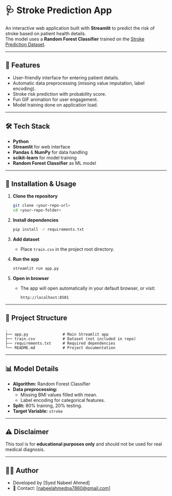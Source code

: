 # 🩺 Stroke Prediction App

An interactive web application built with **Streamlit** to predict the risk of stroke based on patient health details.  
The model uses a **Random Forest Classifier** trained on the [Stroke Prediction Dataset](https://www.kaggle.com/fedesoriano/stroke-prediction-dataset).

---

## 📌 Features
- User-friendly interface for entering patient details.
- Automatic data preprocessing (missing value imputation, label encoding).
- Stroke risk prediction with probability score.
- Fun GIF animation for user engagement.
- Model training done on application load.

---

## 🛠 Tech Stack
- **Python**
- **Streamlit** for web interface
- **Pandas** & **NumPy** for data handling
- **scikit-learn** for model training
- **Random Forest Classifier** as ML model

---

## 🚀 Installation & Usage
1. **Clone the repository**
   ```bash
   git clone <your-repo-url>
   cd <your-repo-folder>
   ```

2. **Install dependencies**
   ```bash
   pip install -r requirements.txt
   ```

3. **Add dataset**
   - Place `train.csv` in the project root directory.

4. **Run the app**
   ```bash
   streamlit run app.py
   ```

5. **Open in browser**
   - The app will open automatically in your default browser, or visit:
     ```
     http://localhost:8501
     ```

---

## 📂 Project Structure
```
.
├── app.py               # Main Streamlit app
├── train.csv            # Dataset (not included in repo)
├── requirements.txt     # Required dependencies
└── README.md            # Project documentation
```

---

## 📊 Model Details
- **Algorithm:** Random Forest Classifier
- **Data preprocessing:**
  - Missing BMI values filled with mean.
  - Label encoding for categorical features.
- **Split:** 80% training, 20% testing.
- **Target Variable:** `stroke`

---

## ⚠ Disclaimer
This tool is for **educational purposes only** and should not be used for real medical diagnosis.

---

## 👨‍💻 Author
- Developed by [Syed Nabeel Ahmed]
- 📧 Contact: [nabeelahmedna7860@gmail.com]
